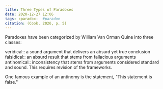 ```yaml
---
title: Three Types of Paradoxes
date: 2020-12-27 12:06
tags: :paradox:  #paradox
citation: (Cook, 2020, p. 5)
---
```

Paradoxes have been categorized by William Van Orman Quine into three classes:

veridical:: a sound argument that delivers an absurd yet true conclusion
falsidical:: an absurd result that stems from fallacious arguments 
antinomical:: inconsistency that stems from arguments considered standard and sound. This requires revision of the frameworks. 

One famous example of an antinomy is the statement, "This statement is false."
